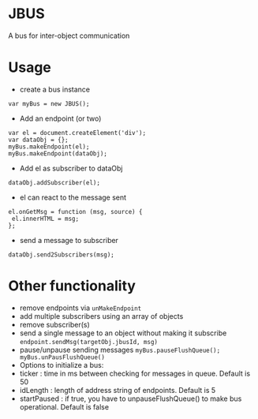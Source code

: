JBUS
====
A bus for inter-object communication

Usage
=====
- create a bus instance
```
var myBus = new JBUS();
```
- Add an endpoint (or two)
```
var el = document.createElement('div');
var dataObj = {};
myBus.makeEndpoint(el);
myBus.makeEndpoint(dataObj);
```
- Add el as subscriber to dataObj
```
dataObj.addSubscriber(el);
```
- el can react to the message sent
```
el.onGetMsg = function (msg, source) {
 el.innerHTML = msg;
};
```
- send a message to subscriber
```
dataObj.send2Subscribers(msg);
```

Other functionality
===================
- remove endpoints via ```unMakeEndpoint```
- add multiple subscribers using an array of objects
- remove subscriber(s)
- send a single message to an object without making it subscribe ```endpoint.sendMsg(targetObj.jbusId, msg)```
- pause/unpause sending messages ```myBus.pauseFlushQueue(); myBus.unPausFlushQueue()```
- Options to initialize a bus:
 - ticker : time in ms between checking for messages in queue. Default is 50
 - idLength : length of address string of endpoints. Default is 5
 - startPaused : if true, you have to unpauseFlushQueue() to make bus operational. Default is false
